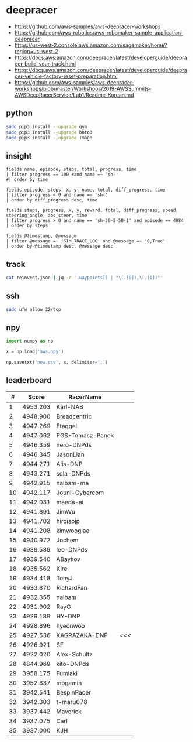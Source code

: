 # deepracer

* <https://github.com/aws-samples/aws-deepracer-workshops>
* <https://github.com/aws-robotics/aws-robomaker-sample-application-deepracer>
* <https://us-west-2.console.aws.amazon.com/sagemaker/home?region=us-west-2>
* <https://docs.aws.amazon.com/deepracer/latest/developerguide/deepracer-build-your-track.html>
* <https://docs.aws.amazon.com/deepracer/latest/developerguide/deepracer-vehicle-factory-reset-preparation.html>
* <https://github.com/aws-samples/aws-deepracer-workshops/blob/master/Workshops/2019-AWSSummits-AWSDeepRacerService/Lab1/Readme-Korean.md>

## python

```bash
sudo pip3 install --upgrade gym
sudo pip3 install --upgrade boto3
sudo pip3 install --upgrade Image
```

## insight

```
fields name, episode, steps, total, progress, time
| filter progress == 100 #and name =~ 'sh-'
#| order by time

fields episode, steps, x, y, name, total, diff_progress, time
| filter progress < 0 and name =~ 'sh-'
| order by diff_progress desc, time

fields steps, progress, x, y, reward, total, diff_progress, speed, steering_angle, abs_steer, time
| filter progress > 0 and name == 'sh-30-5-50-1' and episode == 4084
| order by steps

fields @timestamp, @message
| filter @message =~ 'SIM_TRACE_LOG' and @message =~ '0,True'
| order by @timestamp desc, @message desc
```

## track

```bash
cat reinvent.json | jq -r '.waypoints[] | "\(.[0]),\(.[1])"'
```

## ssh

```bash
sudo ufw allow 22/tcp
```

## npy

```python
import numpy as np

x = np.load('aws.npy')

np.savetxt('new.csv', x, delimiter=',')
```

## leaderboard

<!-- leaderboard -->
| # | Score | RacerName |   |
| - | ----- | --------- | - |
| 1 | 4953.203 | Karl-NAB | |
| 2 | 4948.900 | Breadcentric | |
| 3 | 4947.269 | Etaggel | |
| 4 | 4947.062 | PGS-Tomasz-Panek | |
| 5 | 4946.359 | nero-DNPds | |
| 6 | 4946.345 | JasonLian | |
| 7 | 4944.271 | Aiis-DNP | |
| 8 | 4943.271 | sola-DNPds | |
| 9 | 4942.915 | nalbam-me | |
| 10 | 4942.117 | Jouni-Cybercom | |
| 11 | 4942.031 | maeda-ai | |
| 12 | 4941.891 | JimWu | |
| 13 | 4941.702 | hiroisojp | |
| 14 | 4941.208 | kimwooglae | |
| 15 | 4940.972 | Jochem | |
| 16 | 4939.589 | leo-DNPds | |
| 17 | 4939.540 | ABaykov | |
| 18 | 4935.562 | Kire | |
| 19 | 4934.418 | TonyJ | |
| 20 | 4933.870 | RichardFan | |
| 21 | 4932.355 | nalbam | |
| 22 | 4931.902 | RayG | |
| 23 | 4929.189 | HY-DNP | |
| 24 | 4928.896 | hyeonwoo | |
| 25 | 4927.536 | KAGRAZAKA-DNP | <<< |
| 26 | 4926.921 | SF | |
| 27 | 4922.020 | Alex-Schultz | |
| 28 | 4844.969 | kito-DNPds | |
| 29 | 3958.175 | Fumiaki | |
| 30 | 3952.837 | mogamin | |
| 31 | 3942.541 | BespinRacer | |
| 32 | 3942.303 | t-maru078 | |
| 33 | 3937.442 | Maverick | |
| 34 | 3937.075 | Carl | |
| 35 | 3937.000 | KJH | |
